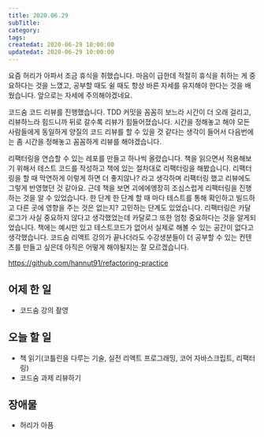 ```yaml
---
title: 2020.06.29
subTitle:
category:
tags:
createdat: 2020-06-29 10:00:00
updatedat: 2020-06-29 10:00:00
---
```


요즘 허리가 아파서 조금 휴식을 취했습니다. 마음이 급한데 적절히 휴식을 취하는 게 중요하다는 것을 느꼈고, 공부할 때도 쉴 때도 항상 바른 자세를 유지해야 한다는 것을 배웠습니다. 앞으로는 자세에 주의해야겠네요.  

코드숨 코드 리뷰를 진행했습니다. TDD 커밋을 꼼꼼히 보느라 시간이 더 오래 걸리고, 리뷰하느라 힘드니까 뒤로 갈수록 리뷰가 힘들어졌습니다. 시간을 정해놓고 해야 모든 사람들에게 동일하게 양질의 코드 리뷰를 할 수 있을 것 같다는 생각이 들어서 다음번에는 좀 시간을 정해놓고 꼼꼼하게 리뷰를 해야겠습니다.  

리팩터링을 연습할 수 있는 레포를 만들고 하나씩 올렸습니다. 책을 읽으면서 적용해보기 위해서 테스트 코드를 작성하고 책에 있는 절차대로 리팩터링을 해봤습니다. 리팩터링을 할 때 막연하게 이렇게 하면 더 좋지않나? 라고 생각하며 리팩터링 했고 리뷰에도 그렇게 반영했던 것 같아요. 근데 책을 보면 괴에에엥장히 조심스럽게 리팩터링을 진행하는 것을 알 수 있었습니다. 한 단계 한 단계 할 때 마다 테스트를 통해 확인하고 빌드하고 다른 곳에 영향을 주는 것은 없는지? 고민하는 단계도 있었습니다. 리팩터링은 카달로그가 사실 중요하지 않다고 생각했었는데 카달로그 또한 엄청 중요하다는 것을 알게되었습니다. 책에는 예시만 있고 테스트코드가 없어서 실제로 해볼 수 있는 공간이 없다고 생각했습니다. 코드숨 리액트 강의가 끝나더라도 수강생분들이 더 공부할 수 있는 컨텐츠를 만들고 싶은데 아직은 어떻게 해야될지는 잘 모르겠습니다.  

<https://github.com/hannut91/refactoring-practice>

## 어제 한 일

* 코드숨 강의 촬영

## 오늘 할 일

* 책 읽기(코틀린을 다루는 기술, 실전 리액트 프로그래밍, 코어 자바스크립트, 리팩터링)
* 코드숨 과제 리뷰하기

## 장애물

* 허리가 아픔

